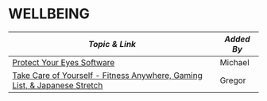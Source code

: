 # WELLBEING

| **_Topic & Link_** | **_Added By_** |
| -------- | -------- |
|[Protect Your Eyes Software](https://justgetflux.com/)|Michael
|[Take Care of Yourself - Fitness Anywhere, Gaming List, & Japanese Stretch](https://github.com/fac19/resources/blob/master/directory/selfcare.md)|Gregor
